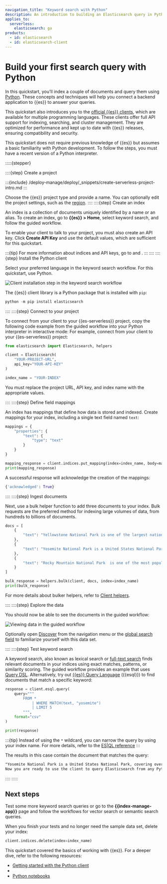 ```yaml
---
navigation_title: "Keyword search with Python"
description: An introduction to building an Elasticsearch query in Python. 
applies_to:
  serverless:
    elasticsearch: ga
products:
  - id: elasticsearch
  - id: elasticsearch-client
---
```

# Build your first search query with Python

In this quickstart, you'll index a couple of documents and query them using [Python](https://www.python.org/).
These concepts and techniques will help you connect a backend application to {{es}} to answer your queries.

This quickstart also introduces you to the [official {{es}} clients](/reference/elasticsearch-clients/index.md), which are available for multiple programming languages.
These clients offer full API support for indexing, searching, and cluster management.
They are optimized for performance and kept up to date with {{es}} releases, ensuring compatibility and security.

This quickstart does not require previous knowledge of {{es}} but assumes a basic familiarity with Python development.
To follow the steps, you must have a recent version of a Python interpreter.

:::::{stepper}

::::{step} Create a project

:::{include} /deploy-manage/deploy/_snippets/create-serverless-project-intro.md
:::

Choose the {{es}} project type and provide a name.
You can optionally edit the project settings, such as the [region](/deploy-manage/deploy/elastic-cloud/regions.md).
::::
::::{step} Create an index

An index is a collection of documents uniquely identified by a name or an alias.
To create an index, go to **{{es}} > Home**, select keyword search, and follow the guided workflow.

To enable your client to talk to your project, you must also create an API key.
Click **Create API Key** and use the default values, which are sufficient for this quickstart.

:::{tip}
For more information about indices and API keys, go to [](/manage-data/data-store/index-basics.md) and [](/deploy-manage/api-keys/serverless-project-api-keys.md).
:::
::::
::::{step} Install the Python client

Select your preferred language in the keyword search workflow.
For this quickstart, use Python.

![Client installation step in the keyword search workflow](https://images.contentstack.io/v3/assets/bltefdd0b53724fa2ce/bltbf810f73fd4082fb/67c21c06304ea9790b82ee4d/screenshot-my-index.png)

The {{es}} client library is a Python package that is installed with `pip`:

```py
python -m pip install elasticsearch
```

::::
::::{step} Connect to your project

To connect from your client to your {{es-serverless}} project, copy the following code example from the guided workflow into your Python interpreter in interactive mode:
For example, connect from your client to your {{es-serverless}} project:

```py
from elasticsearch import Elasticsearch, helpers

client = Elasticsearch(
    "YOUR-PROJECT-URL",
    api_key="YOUR-API-KEY"
)

index_name = "YOUR-INDEX"
```

You must replace the project URL, API key, and index name with the appropriate values.

::::
::::{step} Define field mappings

An index has mappings that define how data is stored and indexed.
Create mappings for your index, including a single text field named `text`:

```py
mappings = {
    "properties": {
        "text": {
            "type": "text"
        }
    }
}

mapping_response = client.indices.put_mapping(index=index_name, body=mappings)
print(mapping_response)
```

A successful response will acknowledge the creation of the mappings:

```py
{'acknowledged': True}
```

::::
::::{step} Ingest documents

Next, use a bulk helper function to add three documents to your index.
Bulk requests are the preferred method for indexing large volumes of data, from hundreds to billions of documents.

```py
docs = [
    {
        "text": "Yellowstone National Park is one of the largest national parks in the United States. It ranges from the Wyoming to Montana and Idaho, and contains an area of 2,219,791 acress across three different states. Its most famous for hosting the geyser Old Faithful and is centered on the Yellowstone Caldera, the largest super volcano on the American continent. Yellowstone is host to hundreds of species of animal, many of which are endangered or threatened. Most notably, it contains free-ranging herds of bison and elk, alongside bears, cougars and wolves. The national park receives over 4.5 million visitors annually and is a UNESCO World Heritage Site."
    },
    {
        "text": "Yosemite National Park is a United States National Park, covering over 750,000 acres of land in California. A UNESCO World Heritage Site, the park is best known for its granite cliffs, waterfalls and giant sequoia trees. Yosemite hosts over four million visitors in most years, with a peak of five million visitors in 2016. The park is home to a diverse range of wildlife, including mule deer, black bears, and the endangered Sierra Nevada bighorn sheep. The park has 1,200 square miles of wilderness, and is a popular destination for rock climbers, with over 3,000 feet of vertical granite to climb. Its most famous and cliff is the El Capitan, a 3,000 feet monolith along its tallest face."
    },
    {
        "text": "Rocky Mountain National Park  is one of the most popular national parks in the United States. It receives over 4.5 million visitors annually, and is known for its mountainous terrain, including Longs Peak, which is the highest peak in the park. The park is home to a variety of wildlife, including elk, mule deer, moose, and bighorn sheep. The park is also home to a variety of ecosystems, including montane, subalpine, and alpine tundra. The park is a popular destination for hiking, camping, and wildlife viewing, and is a UNESCO World Heritage Site."
    }
]

bulk_response = helpers.bulk(client, docs, index=index_name)
print(bulk_response)
```

For more details about bulker helpers, refer to [Client helpers](elasticsearch-py://reference/client-helpers.md).

::::
::::{step} Explore the data

You should now be able to see the documents in the guided workflow:

![Viewing data in the guided workflow](https://images.contentstack.io/v3/assets/bltefdd0b53724fa2ce/blt0ac36402cde2a645/67d0a443b8764e72b9e8e1f3/view_docs_in_elasticsearch.png)

Optionally open [Discover](/explore-analyze/discover.md) from the navigation menu or the [global search field](/explore-analyze/find-and-organize/find-apps-and-objects.md) to familiarize yourself with this data set.

::::
::::{step} Test keyword search

A keyword search, also known as lexical search or [full-text search](/solutions/search/full-text.md) finds relevant documents in your indices using exact matches, patterns, or similarity scoring.
The guided workflow provides an example that uses [Query DSL](/explore-analyze/query-filter/languages/querydsl.md).
Alternatively, try out [{{es}} Query Language](elasticsearch://reference/query-languages/esql.md) ({{esql}}) to find documents that match a specific keyword:

```py
response = client.esql.query(
	query="""
    	FROM *
        	| WHERE MATCH(text, "yosemite")
        	| LIMIT 5
    	""",
	format="csv"
)

print(response)
```

:::{tip}
Instead of using the `*` wildcard, you can narrow the query by using your index name.
For more details, refer to the [ES|QL reference](elasticsearch://reference/query-languages/esql.md)
:::

The results in this case contain the document that matches the query:

```txt
"Yosemite National Park is a United States National Park, covering over 750,000 acres of land in California. A UNESCO World Heritage Site, the park is best known for its granite cliffs, waterfalls and giant sequoia trees. Yosemite hosts over four million visitors in most years, with a peak of five million visitors in 2016. The park is home to a diverse range of wildlife, including mule deer, black bears, and the endangered Sierra Nevada bighorn sheep. The park has 1,200 square miles of wilderness, and is a popular destination for rock climbers, with over 3,000 feet of vertical granite to climb. Its most famous and cliff is the El Capitan, a 3,000 feet monolith along its tallest face."
Now you are ready to use the client to query Elasticsearch from any Python backend like Flask, Django, etc. Check out the Elasticsearch Python Client documentation to explore further
```

::::
:::::

## Next steps

Test some more keyword search queries or go to the **{{index-manage-app}}** page and follow the workflows for vector search or semantic search queries.

When you finish your tests and no longer need the sample data set, delete your index:

```py
client.indices.delete(index=index_name)
```

This quickstart covered the basics of working with {{es}}.
For a deeper dive, refer to the following resources:

- [Getting started with the Python client](elasticsearch-py://reference/getting-started.md)
- [](/manage-data/ingest/ingesting-data-from-applications/ingest-data-with-python-on-elasticsearch-service.md)
- [Python notebooks](https://github.com/elastic/elasticsearch-labs/tree/main/notebooks/README.md)
